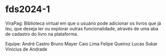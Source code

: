 # fds2024-1

ViraPag:
Biblioteca virtual em que o usuário pode adicionar os livros que já leu, que deseja ler ou explorar outras funcionalidade, através de uma aba de cadastro do livro na plataforma.

Equipe:
André Castro
Bruno Mayer
Caio Lima
Felipe Queiroz
Lucas Sukar
Vinicius de Andrade
